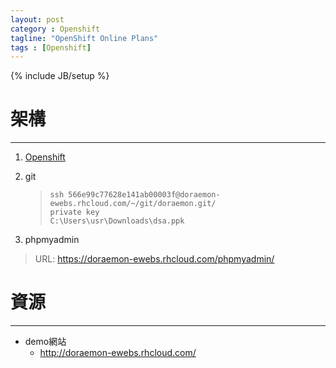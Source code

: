 ```yaml
---
layout: post
category : Openshift
tagline: "OpenShift Online Plans"
tags : [Openshift]
---
```

{% include JB/setup %}

# 架構
-----
1. [Openshift](https://openshift.redhat.com/app/console/applications)

2. git
    >     ssh 566e99c77628e141ab00003f@doraemon-ewebs.rhcloud.com/~/git/doraemon.git/
    >     private key 
    >     C:\Users\usr\Downloads\dsa.ppk

3. phpmyadmin
> URL: 
> https://doraemon-ewebs.rhcloud.com/phpmyadmin/

# 資源
-----
* demo網站
    * http://doraemon-ewebs.rhcloud.com/